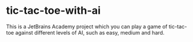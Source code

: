 # tic-tac-toe-with-ai
This is a JetBrains Academy project which you can play a game of tic-tac-toe against different levels of AI, such as easy, medium and hard.
